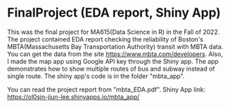 # FinalProject (EDA report, Shiny App)

This was the final project for MA615(Data Science in R) in the Fall of 2022.
The project contained EDA report checking the reliability of Boston's MBTA(Massachusetts Bay Transportation Authority) transit with MBTA data. You can get the data from the site https://www.mbta.com/developers.
Also, I made the map app using Google API key through the Shiny app. The app demonstrates how to show multiple routes of bus and subway instead of single route. The shiny app's code is in the folder "mbta_app".

You can read the project report from "mbta_EDA.pdf".
Shiny App link: https://ol0sjn-jiun-lee.shinyapps.io/mbta_app/
